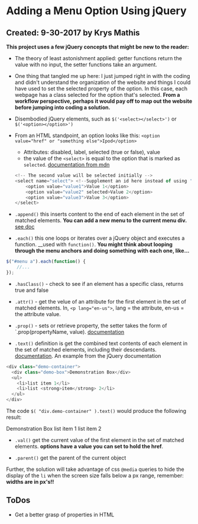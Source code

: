# Adding a Menu Option Using jQuery
## Created: 9-30-2017 by Krys Mathis

__This project uses a few jQuery concepts that might be new to the reader:__

* The theory of least astonishment applied: getter functions return the value with no input, the setter functions take an argument.

* One thing that tangled me up here: I just jumped right in with the coding and didn't understand the organization of the website and things I could have used to set the selected property of the option. In this case, each webpage has a class selected for the option that's selected. __From a workflow perspective, perhaps it would pay off to map out the website before jumping into coding a solution.__

* Disembodied jQuery elements, such as `$('<select></select>')` or `$('<option></option>')`

* From an HTML standpoint, an option looks like this: `<option value="href" or "something else">Ipod</option>`
    * Attributes: disabled, label, selected (true or false), value
    * the value of the `<select>` is equal to the option that is marked as `selected`. [documentation from mdn](https://developer.mozilla.org/en-US/docs/Web/HTML/Element/select)

    ```javascript
    <!-- The second value will be selected initially -->
    <select name="select"> <!--Supplement an id here instead of using 'name'-->
        <option value="value1">Value 1</option> 
        <option value="value2" selected>Value 2</option>
        <option value="value3">Value 3</option>
    </select>
    ```

* `.append()` this inserts content to the end of each element in the set of matched elements. __You can add a new menu to the current menu div.__ [see doc](https://api.jquery.com/append/ "jQuery Documentation")

* `.each()` this one loops or iterates over a jQuery object and executes a function. __used with `function()`. __You might think about looping through the menu anchors and doing something with each one, like...__

```javascript
$("#menu a").each(function() {
    //...
}); 
```

* `.hasClass()` - check to see if an element has a specific class, returns true and false

* `.attr()` - get the velue of an attribute for the first element in the set of matched elements. In, `<p lang="en-us">`, lang = the attribute, en-us = the attribute value.

* `.prop()` - sets or retrieve property, the setter takes the form of `.prop(propertyName, value). [documentation](https://api.jquery.com/prop/)

* `.text()` definition is get the combined text contents of each element in the set of matched elements, including their descendants. [documentation](https://api.jquery.com/text/). An example from the jQuery documentation


```javascript
<div class="demo-container">
  <div class="demo-box">Demonstration Box</div>
  <ul>
    <li>list item 1</li>
    <li>list <strong>item</strong> 2</li>
  </ul>
</div>
```
The code `$( "div.demo-container" ).text()` would produce the following result:

Demonstration Box list item 1 list item 2

* `.val()` get the current value of the first element in the set of matched elements. __options have a value you can set to hold the href__.

* `.parent()` get the parent of the current object

Further, the solution will take advantage of css `@media` queries to hide the display of the `li` when the screen size falls below a px range, remember: __widths are in px's!!__

## ToDos
* Get a better grasp of properties in HTML

